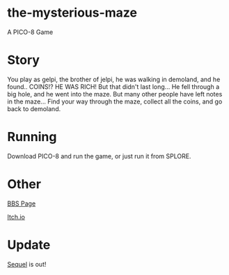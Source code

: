 # the-mysterious-maze
A PICO-8 Game
# Story
You play as gelpi, the brother of jelpi, he was walking in demoland,
and he found.. COINS!? HE WAS RICH! But that didn't last long...
He fell through a big hole, and he went into the maze.
But many other people have left notes in the maze...
Find your way through the maze, collect all the coins,
and go back to demoland.
# Running
Download PICO-8 and run the game, or just run it from SPLORE.
# Other
[BBS Page](https://www.lexaloffle.com/bbs/?tid=48867)

[Itch.io](https://hdfsyu.itch.io/the-mysterious-maze)
# Update
[Sequel](https://github.com/hdfsyu/The-Mysterious-Prison) is out! 
